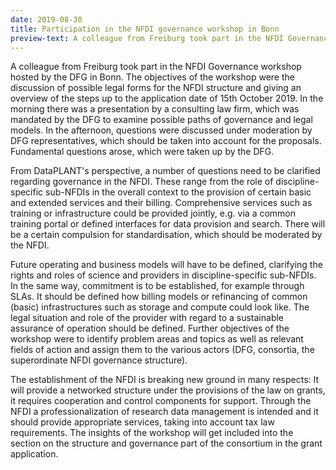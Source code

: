 ```yaml
---
date: 2019-08-30
title: Participation in the NFDI governance workshop in Bonn
preview-text: A colleague from Freiburg took part in the NFDI Governance workshop hosted by the DFG in Bonn. The objectives of the workshop were the discussion of possible legal forms for the NFDI structure and giving an overview of the steps up to the application date of 15th October 2019.
---
```


A colleague from Freiburg took part in the NFDI Governance workshop hosted by the DFG in Bonn. The objectives of the workshop were the discussion of possible legal forms for the NFDI structure and giving an overview of the steps up to the application date of 15th October 2019. In the morning there was a presentation by a consulting law firm, which was mandated by the DFG to examine possible paths of governance and legal models. In the afternoon, questions were discussed under moderation by DFG representatives, which should be taken into account for the proposals. Fundamental questions arose, which were taken up by the DFG. 

From DataPLANT's perspective, a number of questions need to be clarified regarding governance in the NFDI. These range from the role of discipline-specific sub-NFDIs in the overall context to the provision of certain basic and extended services and their billing. Comprehensive services such as training or infrastructure could be provided jointly, e.g. via a common training portal or defined interfaces for data provision and search. There will be a certain compulsion for standardisation, which should be moderated by the NFDI. 

Future operating and business models will have to be defined, clarifying the rights and roles of science and providers in discipline-specific sub-NFDIs. In the same way, commitment is to be established, for example through SLAs. It should be defined how billing models or refinancing of common (basic) infrastructures such as storage and compute could look like. The legal situation and role of the provider with regard to a sustainable assurance of operation should be defined. Further objectives of the workshop were to identify problem areas and topics as well as relevant fields of action and assign them to the various actors (DFG, consortia, the superordinate NFDI governance structure). 

The establishment of the NFDI is breaking new ground in many respects: It will provide a networked structure under the provisions of the law on grants, it requires cooperation and control components for support. Through the NFDI a professionalization of research data management is intended and it should provide appropriate services, taking into account tax law requirements. The insights of the workshop will get included into the section on the structure and governance part of the consortium in the grant application. 